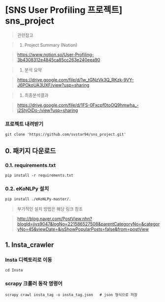 # [SNS User Profiling 프로젝트] sns_project

> 관련참고

> 1. Project Summary (Notion)

> https://www.notion.so/User-Profiling-3b4308312e4845ca85cc263e240eea90 

> 1. 분석 요약

> https://drive.google.com/file/d/1w_tGNzVk3Q_RKzk-9VY-J6POkoUA3UXF/view?usp=sharing

> 1. 최종분석결과

> https://drive.google.com/file/d/1FS-0Fxcpf0toOQ9hmwha_-j2ShjOiDo-/view?usp=sharing

### 프로젝트 내려받기

```
git clone 'https://github.com/svstar94/sns_project.git'
```

## 0. 패키지 다운로드

### 0.1. requirements.txt

```
pip install -r requirements.txt
```

### 0.2. eKoNLPy 설치

```
pip install ./eKoNLPy-master/.
```

> 부가적인 설치 방법은 해당 링크 참조

> http://blog.naver.com/PostView.nhn?blogId=jjys9047&logNo=221586527508&parentCategoryNo=&categoryNo=45&viewDate=&isShowPopularPosts=false&from=postView

## 1. Insta_crawler

### Insta 디렉토리로 이동

```
cd Insta
```

### scrapy 크롤러 동작 명령어

```
scrapy crawl insta_tag -o insta_tag.json   # json 형식으로 저장
```